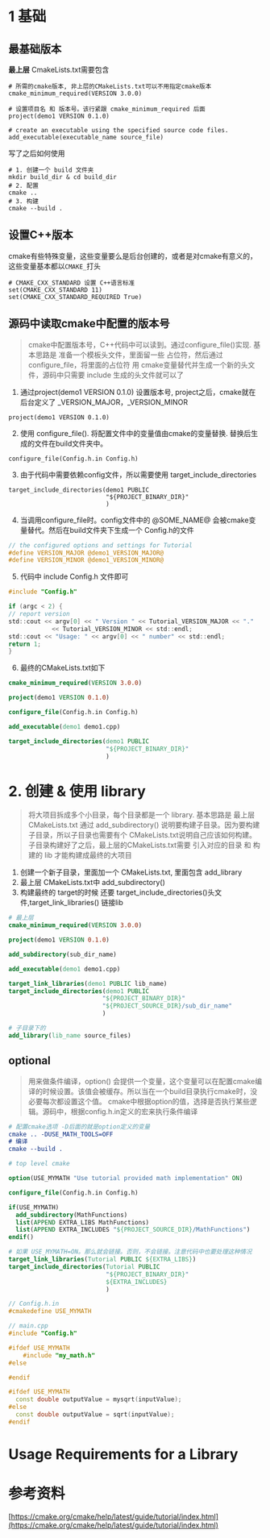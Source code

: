 # 1 基础

## 最基础版本
**最上层** CmakeLists.txt需要包含
```
# 所需的cmake版本, 非上层的CMakeLists.txt可以不用指定cmake版本
cmake_minimum_required(VERSION 3.0.0)

# 设置项目名 和 版本号。该行紧跟 cmake_minimum_required 后面
project(demo1 VERSION 0.1.0)

# create an executable using the specified source code files.
add_executable(executable_name source_file)
```

写了之后如何使用
```
# 1. 创建一个 build 文件夹
mkdir build_dir & cd build_dir
# 2. 配置
cmake ..
# 3. 构建
cmake --build .
```

## 设置C++版本

cmake有些特殊变量，这些变量要么是后台创建的，或者是对cmake有意义的，这些变量基本都以`CMAKE_`打头

```
# CMAKE_CXX_STANDARD 设置 C++语言标准
set(CMAKE_CXX_STANDARD 11)
set(CMAKE_CXX_STANDARD_REQUIRED True)
```

## 源码中读取cmake中配置的版本号
> cmake中配置版本号，C++代码中可以读到。通过configure_file()实现. 基本思路是 准备一个模板头文件，里面留一些 占位符，然后通过 configure_file，将里面的占位符 用 cmake变量替代并生成一个新的头文件，源码中只需要 include 生成的头文件就可以了

1. 通过project(demo1 VERSION 0.1.0) 设置版本号, project之后，cmake就在后台定义了 <PROJECT-NAME>_VERSION_MAJOR，<PROJECT-NAME>_VERSION_MINOR
```
project(demo1 VERSION 0.1.0)
```

2. 使用 configure_file(). 将配置文件中的变量值由cmake的变量替换. 替换后生成的文件在build文件夹中。

```
configure_file(Config.h.in Config.h)
```

3. 由于代码中需要依赖config文件，所以需要使用  target_include_directories 
```
target_include_directories(demo1 PUBLIC
                           "${PROJECT_BINARY_DIR}"
                           )
```

4. 当调用configure_file时。config文件中的 @SOME_NAME@ 会被cmake变量替代。然后在build文件夹下生成一个 Config.h的文件
```c
// the configured options and settings for Tutorial
#define VERSION_MAJOR @demo1_VERSION_MAJOR@
#define VERSION_MINOR @demo1_VERSION_MINOR@
```

5. 代码中 include Config.h 文件即可
   
```c
#include "Config.h"

if (argc < 2) {
// report version
std::cout << argv[0] << " Version " << Tutorial_VERSION_MAJOR << "."
            << Tutorial_VERSION_MINOR << std::endl;
std::cout << "Usage: " << argv[0] << " number" << std::endl;
return 1;
}
```

6. 最终的CMakeLists.txt如下
```cmake
cmake_minimum_required(VERSION 3.0.0)

project(demo1 VERSION 0.1.0)

configure_file(Config.h.in Config.h)

add_executable(demo1 demo1.cpp)

target_include_directories(demo1 PUBLIC
                           "${PROJECT_BINARY_DIR}"
                           )
```

# 2. 创建 & 使用 library
> 将大项目拆成多个小目录，每个目录都是一个 library. 
> 基本思路是 最上层 CMakeLists.txt 通过  add_subdirectory() 说明要构建子目录。因为要构建子目录，所以子目录也需要有个 CMakeLists.txt说明自己应该如何构建。 子目录构建好了之后，最上层的CMakeLists.txt需要 引入对应的目录 和 构建的 lib 才能构建成最终的大项目

1. 创建一个新子目录，里面加一个 CMakeLists.txt, 里面包含 add_library
2. 最上层 CMakeLists.txt中 add_subdirectory()
3. 构建最终的 target的时候 还要  target_include_directories()头文件,target_link_libraries() 链接lib

```cmake
# 最上层
cmake_minimum_required(VERSION 3.0.0)

project(demo1 VERSION 0.1.0)

add_subdirectory(sub_dir_name)

add_executable(demo1 demo1.cpp)

target_link_libraries(demo1 PUBLIC lib_name)
target_include_directories(demo1 PUBLIC
                          "${PROJECT_BINARY_DIR}"
                          "${PROJECT_SOURCE_DIR}/sub_dir_name"
                          )


```

```cmake
# 子目录下的
add_library(lib_name source_files)
```

## optional
> 用来做条件编译，option() 会提供一个变量，这个变量可以在配置cmake编译的时候设置。该值会被缓存。所以当在一个build目录执行cmake时，没必要每次都设置这个值。
> cmake中根据option的值，选择是否执行某些逻辑。源码中，根据config.h.in定义的宏来执行条件编译

```cmake
# 配置cmake选项 -D后面的就是option定义的变量
cmake .. -DUSE_MATH_TOOLS=OFF
# 编译
cmake --build .
```

```cmake
# top level cmake

option(USE_MYMATH "Use tutorial provided math implementation" ON)

configure_file(Config.h.in Config.h)

if(USE_MYMATH)
  add_subdirectory(MathFunctions)
  list(APPEND EXTRA_LIBS MathFunctions)
  list(APPEND EXTRA_INCLUDES "${PROJECT_SOURCE_DIR}/MathFunctions")
endif()

# 如果 USE_MYMATH=ON。那么就会链接。否则，不会链接。注意代码中也要处理这种情况
target_link_libraries(Tutorial PUBLIC ${EXTRA_LIBS})
target_include_directories(Tutorial PUBLIC
                           "${PROJECT_BINARY_DIR}"
                           ${EXTRA_INCLUDES}
                           )
```

```c++
// Config.h.in
#cmakedefine USE_MYMATH
```

```c++
// main.cpp
#include "Config.h"

#ifdef USE_MYMATH
    #include "my_math.h"
#else

#endif

#ifdef USE_MYMATH
  const double outputValue = mysqrt(inputValue);
#else
  const double outputValue = sqrt(inputValue);
#endif
```

# Usage Requirements for a Library


# 参考资料

[https://cmake.org/cmake/help/latest/guide/tutorial/index.html](https://cmake.org/cmake/help/latest/guide/tutorial/index.html)

